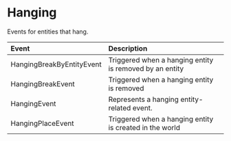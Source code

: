 # Hanging

Events for entities that hang.

| Event | Description |
| :--- | :--- |
| HangingBreakByEntityEvent | Triggered when a hanging entity is removed by an entity |
| HangingBreakEvent | Triggered when a hanging entity is removed |
| HangingEvent | Represents a hanging entity-related event. |
| HangingPlaceEvent | Triggered when a hanging entity is created in the world |


